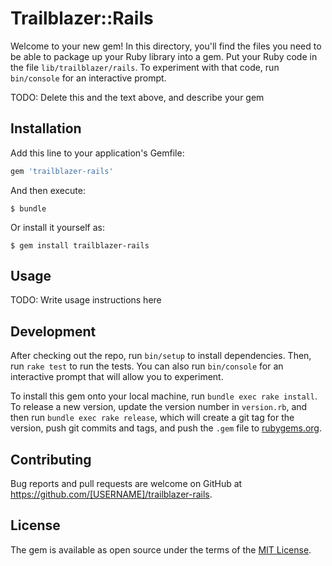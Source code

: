 # Trailblazer::Rails

Welcome to your new gem! In this directory, you'll find the files you need to be able to package up your Ruby library into a gem. Put your Ruby code in the file `lib/trailblazer/rails`. To experiment with that code, run `bin/console` for an interactive prompt.

TODO: Delete this and the text above, and describe your gem

## Installation

Add this line to your application's Gemfile:

```ruby
gem 'trailblazer-rails'
```

And then execute:

    $ bundle

Or install it yourself as:

    $ gem install trailblazer-rails

## Usage

TODO: Write usage instructions here

## Development

After checking out the repo, run `bin/setup` to install dependencies. Then, run `rake test` to run the tests. You can also run `bin/console` for an interactive prompt that will allow you to experiment.

To install this gem onto your local machine, run `bundle exec rake install`. To release a new version, update the version number in `version.rb`, and then run `bundle exec rake release`, which will create a git tag for the version, push git commits and tags, and push the `.gem` file to [rubygems.org](https://rubygems.org).

## Contributing

Bug reports and pull requests are welcome on GitHub at https://github.com/[USERNAME]/trailblazer-rails.


## License

The gem is available as open source under the terms of the [MIT License](http://opensource.org/licenses/MIT).

